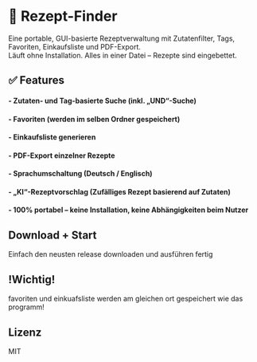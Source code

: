 # 🍲 Rezept-Finder

Eine portable, GUI-basierte Rezeptverwaltung mit Zutatenfilter, Tags, Favoriten, Einkaufsliste und PDF-Export.  
Läuft ohne Installation. Alles in einer Datei – Rezepte sind eingebettet.  

## ✅ Features

#### - Zutaten- und Tag-basierte Suche (inkl. „UND“-Suche)
#### - Favoriten (werden im selben Ordner gespeichert)
#### - Einkaufsliste generieren
#### - PDF-Export einzelner Rezepte
#### - Sprachumschaltung (Deutsch / Englisch)
#### - „KI“-Rezeptvorschlag (Zufälliges Rezept basierend auf Zutaten)
#### - 100% portabel – keine Installation, keine Abhängigkeiten beim Nutzer

## Download + Start

Einfach den neusten release downloaden und ausführen fertig

## !Wichtig!

favoriten und einkuafsliste werden am gleichen ort gespeichert wie das programm!

## Lizenz

MIT

